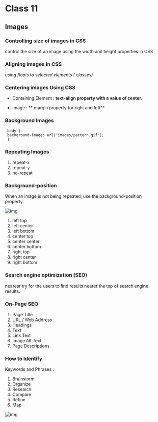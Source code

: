 # Class 11


## Images

### Controlling size of images in CSS
control the size of an image using the width and height properties in CSS

### Aligning images in CSS

*using floats to selected elements ( classes)*

### Centering images Using CSS

- Containing Element :  **text-align property with a value of center.**

- image : ** margin property for right and left**

### Background Images

     body {
     background-image: url("images/pattern.gif");
     }
     
     
### Repeating Images

1. repeat-x
2. repeat-y
3. no-repeat

### Background-position

When an image is not being
repeated,  use the
background-position
property

![img](https://i.stack.imgur.com/ge3j4.png)

1. left top
2. left center
3. left bottom
4. center top
5. center center
6. center bottom
7. right top
8. right center
9. right bottom

### Search engine optimization (SEO)

nearesr try for the users to find results  nearer
the top of search engine results.

### On-Page SEO

1.  Page Title
2. URL / Web Address
3. Headings
4. Text
5. Link Text
6. Image Alt Text
7. Page Descriptions

### How to Identify
Keywords and Phrases :

1. Brainstorm
2. Organize
3. Research
4.  Compare
5. Refine
6. Map



![img](https://moz.imgix.net/learn/guides/Mozlows-01-outline.svg?auto=format&ch=Width&fit=max&q=50&s=e088165a17e355b8186964266ef71ca5)



